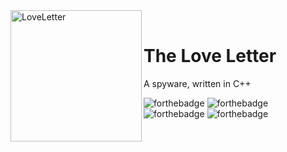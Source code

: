 <div>
  <img width="210" height="210" align="left" src="https://i.ibb.co/2SZhjKR/2066279-bigthumbnail.webp" alt="LoveLetter"/>
  <br>
  <h1>The Love Letter</h1>
  <p>A spyware, written in C++</p>
</div>

![forthebadge](https://forthebadge.com/images/badges/built-with-love.svg)
![forthebadge](https://forthebadge.com/images/badges/built-with-resentment.svg)
![forthebadge](https://forthebadge.com/images/badges/for-you.svg)
![forthebadge](https://forthebadge.com/images/badges/makes-people-smile.svg)
